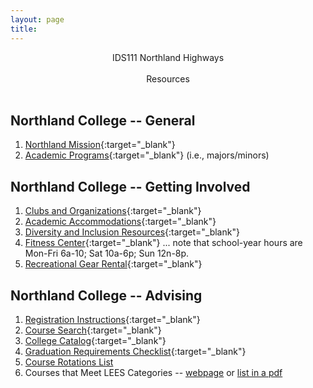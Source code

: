 ```yaml
---
layout: page
title: 
---
```


<div class="main-explain-area jumbotron">
  <p align="center">IDS111 Northland Highways<br> <br>Resources<br><br></p>
</div>

## Northland College -- General
1. [Northland Mission](https://www.northland.edu/about/#mission-vision){:target="_blank"}
1. [Academic Programs](https://www.northland.edu/academics/){:target="_blank"} (i.e., majors/minors)

## Northland College -- Getting Involved
1. [Clubs and Organizations](https://www.northland.edu/campus-life/get-involved/){:target="_blank"}
1. [Academic Accommodations](https://www.northland.edu/campus-life/services/accommodations/){:target="_blank"}
1. [Diversity and Inclusion Resources](https://www.northland.edu/campus-life/diversity-inclusion/){:target="_blank"}
1. [Fitness Center](https://my.northland.edu/life/be-healthy/fitness/){:target="_blank"} ... note that school-year hours are Mon-Fri 6a-10; Sat 10a-6p; Sun 12n-8p.
1. [Recreational Gear Rental](https://www.northland.edu/campus-life/bicycles-and-gear/){:target="_blank"}

## Northland College -- Advising
1. [Registration Instructions](https://my.northland.edu/academics/#reg-howto){:target="_blank"}
1. [Course Search](https://my.northland.edu/academics/schedule/course-schedule/){:target="_blank"}
1. [College Catalog](http://catalog.northland.edu/){:target="_blank"}
1. [Graduation Requirements Checklist](https://drive.google.com/drive/folders/1eaA8aWJXFmXrYw_lBLU_lWCQ44vvNfr8){:target="_blank"}
1. [Course Rotations List](https://my.northland.edu/academics/#rotations)
1. Courses that Meet LEES Categories -- [webpage](http://catalog.northland.edu/preview_program.php?catoid=21&poid=1653) or [list in a pdf](https://my.northland.edu/wp-content/uploads/sites/2/2021/04/LEES-for-AY-2021-ALL.pdf)
